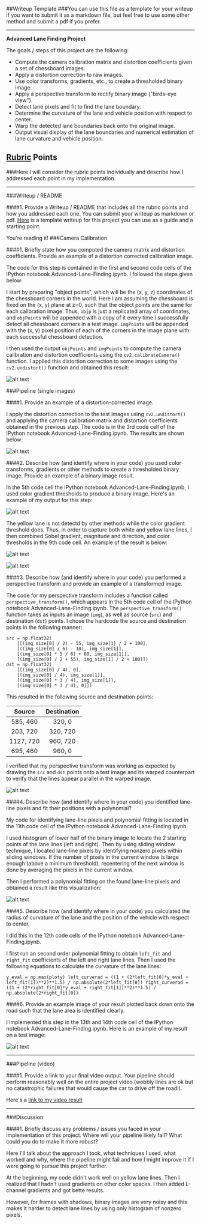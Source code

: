 ##Writeup Template
###You can use this file as a template for your writeup if you want to submit it as a markdown file, but feel free to use some other method and submit a pdf if you prefer.

---

**Advanced Lane Finding Project**

The goals / steps of this project are the following:

* Compute the camera calibration matrix and distortion coefficients given a set of chessboard images.
* Apply a distortion correction to raw images.
* Use color transforms, gradients, etc., to create a thresholded binary image.
* Apply a perspective transform to rectify binary image ("birds-eye view").
* Detect lane pixels and fit to find the lane boundary.
* Determine the curvature of the lane and vehicle position with respect to center.
* Warp the detected lane boundaries back onto the original image.
* Output visual display of the lane boundaries and numerical estimation of lane curvature and vehicle position.

[//]: # (Image References)

[undistort1]: ./output_images/undistort1.png "Undistorted"
[undistort2]: ./output_images/undistort2.png "Undistorted"

[bin3]: ./output_images/bin3.png "Binary Image"
[bin4]: ./output_images/bin4.png "Binary Image"
[bin5_color_and_others]: ./output_images/bin5_color_and_others.png "Binary Image"
[bin1_yellow]: ./output_images/bin1_yellow.png "Binary Image - Yellow lane retained"



[bin_transformed1]: ./output_images/bin_transformed1.png "Transformed Binary Image"



[warped3]: ./output_images/warped3.png "Warped Image"
[polyfit3]: ./output_images/polyfit3.png "Polyfit Image"
[filled_lane]: ./output_images/filled_lane.png "Filled lane Image"





[image2]: ./test_images/test1.jpg "Road Transformed"
[image3]: ./examples/binary_combo_example.jpg "Binary Example"
[image4]: ./examples/warped_straight_lines.jpg "Warp Example"
[image5]: ./examples/color_fit_lines.jpg "Fit Visual"
[image6]: ./examples/example_output.jpg "Output"
[video1]: ./project_video.mp4 "Video"

## [Rubric](https://review.udacity.com/#!/rubrics/571/view) Points
###Here I will consider the rubric points individually and describe how I addressed each point in my implementation.  

---
###Writeup / README

####1. Provide a Writeup / README that includes all the rubric points and how you addressed each one.  You can submit your writeup as markdown or pdf.  [Here](https://github.com/udacity/CarND-Advanced-Lane-Lines/blob/master/writeup_template.md) is a template writeup for this project you can use as a guide and a starting point.  

You're reading it!
###Camera Calibration

####1. Briefly state how you computed the camera matrix and distortion coefficients. Provide an example of a distortion corrected calibration image.

The code for this step is contained in the first and second code cells of the IPython notebook Advanced-Lane-Finding.ipynb. I followed the steps given below:

I start by preparing "object points", which will be the (x, y, z) coordinates of the chessboard corners in the world. Here I am assuming the chessboard is fixed on the (x, y) plane at z=0, such that the object points are the same for each calibration image.  Thus, `objp` is just a replicated array of coordinates, and `objPoints` will be appended with a copy of it every time I successfully detect all chessboard corners in a test image.  `imgPoints` will be appended with the (x, y) pixel position of each of the corners in the image plane with each successful chessboard detection.  

I then used the output `objPoints` and `imgPoints` to compute the camera calibration and distortion coefficients using the `cv2.calibrateCamera()` function.  I applied this distortion correction to some images using the `cv2.undistort()` function and obtained this result: 

![alt text][undistort1]


###Pipeline (single images)

####1. Provide an example of a distortion-corrected image.

I apply the distortion correction to the test images using `cv2.undistort()` and applying the camera calibration matrix and distortion coefficients obtained in the previous step. The code is in the 3rd code cell of the IPython notebook Advanced-Lane-Finding.ipynb. The results are shown below:

![alt text][undistort2]

####2. Describe how (and identify where in your code) you used color transforms, gradients or other methods to create a thresholded binary image.  Provide an example of a binary image result.

In the 5th code cell the IPython notebook Advanced-Lane-Finding.ipynb, I used color gradient thresholds to produce a binary image. Here's an example of my output for this step:

![alt text][bin3]

The yellow lane is not detectd by other methods while the color gradient threshold does. Thus, in order to capture both white and yellow lane lines, I then combined Sobel gradient, magnitude and direction, and color thresholds in the 9th code cell. An example of the result is below:

![alt text][bin5_color_and_others]

![alt text][bin1_yellow]



####3. Describe how (and identify where in your code) you performed a perspective transform and provide an example of a transformed image.

The code for my perspective transform includes a function called `perspective_transform()`, which appears in the 5th code cell of the IPython notebook Advanced-Lane-Finding.ipynb.  The `perspective_transform()` function takes as inputs an image (`img`), as well as source (`src`) and destination (`dst`) points.  I chose the hardcode the source and destination points in the following manner:

```
src = np.float32(
    [[(img_size[0] / 2) - 55, img_size[1] / 2 + 100],
    [((img_size[0] / 6) - 10), img_size[1]],
    [(img_size[0] * 5 / 6) + 60, img_size[1]],
    [(img_size[0] / 2 + 55), img_size[1] / 2 + 100]])
dst = np.float32(
    [[(img_size[0] / 4), 0],
    [(img_size[0] / 4), img_size[1]],
    [(img_size[0] * 3 / 4), img_size[1]],
    [(img_size[0] * 3 / 4), 0]])

```
This resulted in the following source and destination points:

| Source        | Destination   | 
|:-------------:|:-------------:| 
| 585, 460      | 320, 0        | 
| 203, 720      | 320, 720      |
| 1127, 720     | 960, 720      |
| 695, 460      | 960, 0        |

I verified that my perspective transform was working as expected by drawing the `src` and `dst` points onto a test image and its warped counterpart to verify that the lines appear parallel in the warped image.

![alt text][warped3]

####4. Describe how (and identify where in your code) you identified lane-line pixels and fit their positions with a polynomial?

My code for identifying lane-line pixels and polynomial fitting is located in the 11th code cell of the IPython notebook Advanced-Lane-Finding.ipynb.

I used histogram of lower half of the binary image to locate the 2 starting points of the lane lines (left and right). Then by using sliding window technique, I located lane-line pixels by identifying nonzero pixels within sliding windows. If the number of pixels in the current window is large enough (above a minimum threshold), recentering of the next window is done by averaging the pixels in the current window.

Then I performed a polynomial fitting on the found lane-line pixels and obtained a result like this visualization:

![alt text][polyfit3]

####5. Describe how (and identify where in your code) you calculated the radius of curvature of the lane and the position of the vehicle with respect to center.

I did this in the 12th code cells of the IPython notebook Advanced-Lane-Finding.ipynb.

I first run an second order polynomial fitting to obtain `left_fit` and `right_fit` coefficients of the left and right lane lines. Then I used the following equations to calculate the curvature of the lane lines:

`y_eval = np.max(ploty)
left_curverad = ((1 + (2*left_fit[0]*y_eval + left_fit[1])**2)**1.5) / np.absolute(2*left_fit[0])
right_curverad = ((1 + (2*right_fit[0]*y_eval + right_fit[1])**2)**1.5) / np.absolute(2*right_fit[0])
`

####6. Provide an example image of your result plotted back down onto the road such that the lane area is identified clearly.

I implemented this step in the 13th and 14th code cell of the IPython notebook Advanced-Lane-Finding.ipynb. Here is an example of my result on a test image:

![alt text][filled_lane]

---

###Pipeline (video)

####1. Provide a link to your final video output.  Your pipeline should perform reasonably well on the entire project video (wobbly lines are ok but no catastrophic failures that would cause the car to drive off the road!).

Here's a [link to my video result](./project_video_output.mp4)

---

###Discussion

####1. Briefly discuss any problems / issues you faced in your implementation of this project.  Where will your pipeline likely fail?  What could you do to make it more robust?

Here I'll talk about the approach I took, what techniques I used, what worked and why, where the pipeline might fail and how I might improve it if I were going to pursue this project further.  

At the beginning, my code didn't work well on yellow lane lines. Then I realized that I hadn't used gradients on other color spaces. I then added L-channel gradients and got bette results.

However, for frames with shadows, binary images are very noisy and this makes it harder to detect lane lines by using only histogram of nonzero pixels.

